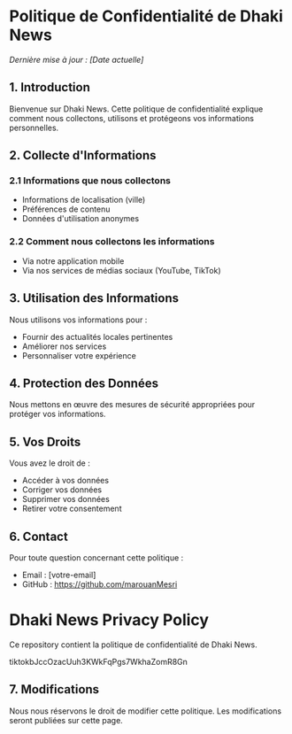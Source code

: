 # Politique de Confidentialité de Dhaki News

*Dernière mise à jour : [Date actuelle]*

## 1. Introduction

Bienvenue sur Dhaki News. Cette politique de confidentialité explique comment nous collectons, utilisons et protégeons vos informations personnelles.

## 2. Collecte d'Informations

### 2.1 Informations que nous collectons
- Informations de localisation (ville)
- Préférences de contenu
- Données d'utilisation anonymes

### 2.2 Comment nous collectons les informations
- Via notre application mobile
- Via nos services de médias sociaux (YouTube, TikTok)

## 3. Utilisation des Informations

Nous utilisons vos informations pour :
- Fournir des actualités locales pertinentes
- Améliorer nos services
- Personnaliser votre expérience

## 4. Protection des Données

Nous mettons en œuvre des mesures de sécurité appropriées pour protéger vos informations.

## 5. Vos Droits

Vous avez le droit de :
- Accéder à vos données
- Corriger vos données
- Supprimer vos données
- Retirer votre consentement

## 6. Contact

Pour toute question concernant cette politique :
- Email : [votre-email]
- GitHub : https://github.com/marouanMesri

# Dhaki News Privacy Policy

Ce repository contient la politique de confidentialité de Dhaki News.

tiktokbJccOzacUuh3KWkFqPgs7WkhaZomR8Gn

## 7. Modifications

Nous nous réservons le droit de modifier cette politique. Les modifications seront publiées sur cette page.

